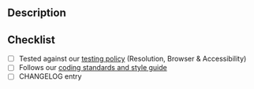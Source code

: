 ## Description

## Checklist

- [ ] Tested against our [testing policy](https://github.com/nhsbsa/nhsbsa-frontend/blob/master/docs/contributing/testing.md) (Resolution, Browser & Accessibility)
- [ ] Follows our [coding standards and style guide](https://github.com/nhsbsa/nhsbsa-frontend/blob/master/docs/contributing/coding-standards.md)
- [ ] CHANGELOG entry
